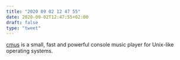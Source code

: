 ```yaml
---
title: "2020 09 02 12 47 55"
date: 2020-09-02T12:47:55+02:00
draft: false
type: "tweet"
---
```

[cmus](https://cmus.github.io/) is a small, fast and powerful console music player for Unix-like operating systems.
